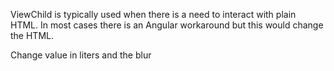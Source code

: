 ViewChild is typically used when there is a need to interact with plain HTML. In most cases there is an Angular workaround but this would change the HTML. 

Change value in liters and the blur